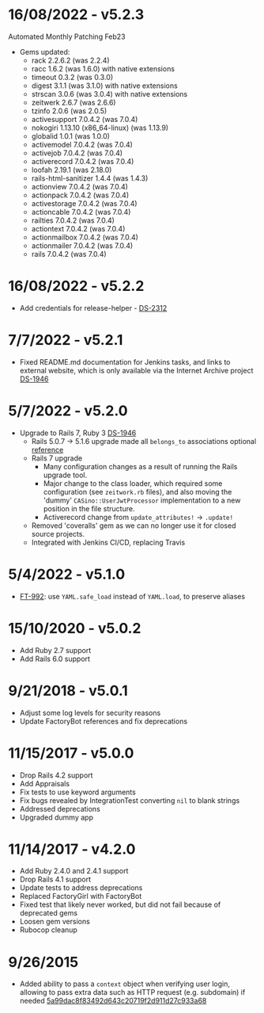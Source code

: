 # 16/08/2022 - v5.2.3

Automated Monthly Patching Feb23
- Gems updated:
  - rack 2.2.6.2 (was 2.2.4)
  - racc 1.6.2 (was 1.6.0) with native extensions
  - timeout 0.3.2 (was 0.3.0)
  - digest 3.1.1 (was 3.1.0) with native extensions
  - strscan 3.0.6 (was 3.0.4) with native extensions
  - zeitwerk 2.6.7 (was 2.6.6)
  - tzinfo 2.0.6 (was 2.0.5)
  - activesupport 7.0.4.2 (was 7.0.4)
  - nokogiri 1.13.10 (x86_64-linux) (was 1.13.9)
  - globalid 1.0.1 (was 1.0.0)
  - activemodel 7.0.4.2 (was 7.0.4)
  - activejob 7.0.4.2 (was 7.0.4)
  - activerecord 7.0.4.2 (was 7.0.4)
  - loofah 2.19.1 (was 2.18.0)
  - rails-html-sanitizer 1.4.4 (was 1.4.3)
  - actionview 7.0.4.2 (was 7.0.4)
  - actionpack 7.0.4.2 (was 7.0.4)
  - activestorage 7.0.4.2 (was 7.0.4)
  - actioncable 7.0.4.2 (was 7.0.4)
  - railties 7.0.4.2 (was 7.0.4)
  - actiontext 7.0.4.2 (was 7.0.4)
  - actionmailbox 7.0.4.2 (was 7.0.4)
  - actionmailer 7.0.4.2 (was 7.0.4)
  - rails 7.0.4.2 (was 7.0.4)

# 16/08/2022 - v5.2.2

- Add credentials for release-helper - [DS-2312](https://loyaltynz.atlassian.net/browse/DS-2312)

# 7/7/2022 - v5.2.1

* Fixed README.md documentation for Jenkins tasks, and links to external website, which is only available via the Internet Archive project [DS-1946](https://loyaltynz.atlassian.net/browse/DS-1946)


# 5/7/2022 - v5.2.0

* Upgrade to Rails 7, Ruby 3 [DS-1946](https://loyaltynz.atlassian.net/browse/DS-1946)
  - Rails 5.0.7 -> 5.1.6 upgrade made all `belongs_to` associations optional [reference](https://github.com/rails/rails/issues/34454)
  - Rails 7 upgrade
    - Many configuration changes as a result of running the Rails upgrade tool.
    - Major change to the class loader, which required some configuration (see `zeitwork.rb` files), and also moving the 'dummy' `CASino::UserJwtProcessor` implementation to a new position in the file structure.
    - Activerecord change from `update_attributes!` -> `.update!`
  - Removed 'coveralls' gem as we can no longer use it for closed source projects.
  - Integrated with Jenkins CI/CD, replacing Travis


# 5/4/2022 - v5.1.0

* [FT-992](https://loyaltynz.atlassian.net/browse/FT-992): use `YAML.safe_load` instead of `YAML.load`, to preserve aliases

# 15/10/2020 - v5.0.2

* Add Ruby 2.7 support
* Add Rails 6.0 support

# 9/21/2018 - v5.0.1

* Adjust some log levels for security reasons
* Update FactoryBot references and fix deprecations

# 11/15/2017 - v5.0.0

* Drop Rails 4.2 support
* Add Appraisals
* Fix tests to use keyword arguments
* Fix bugs revealed by IntegrationTest converting `nil` to blank strings
* Addressed deprecations
* Upgraded dummy app

# 11/14/2017 - v4.2.0

* Add Ruby 2.4.0 and 2.4.1 support
* Drop Rails 4.1 support
* Update tests to address deprecations
* Replaced FactoryGirl with FactoryBot
* Fixed test that likely never worked, but did not fail because of deprecated gems
* Loosen gem versions
* Rubocop cleanup

# 9/26/2015

* Added ability to pass a `context` object when verifying user login, allowing to pass extra data such as HTTP request (e.g. subdomain) if needed [5a99dac8f83492d643c20719f2d911d27c933a68](https://github.com/identification-io/CASino/commit/5a99dac8f83492d643c20719f2d911d27c933a68)

